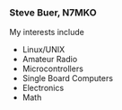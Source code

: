 ### Steve Buer, N7MKO

My interests include

* Linux/UNIX
* Amateur Radio
* Microcontrollers
* Single Board Computers
* Electronics
* Math
